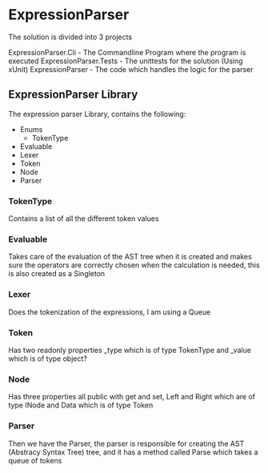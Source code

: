 # ExpressionParser

The solution is divided into 3 projects

ExpressionParser.Cli - The Commandline Program where the program is executed
ExpressionParser.Tests - The unittests for the solution (Using xUnit)
ExpressionParser - The code which handles the logic for the parser

## ExpressionParser Library
The expression parser Library, contains the following:
- Enums
  - TokenType
- Evaluable
- Lexer
- Token
- Node
- Parser

### TokenType
Contains a list of all the different token values

### Evaluable
Takes care of the evaluation of the AST tree when it is created and makes sure the operators are correctly chosen when the calculation is needed, this is also created as a Singleton

### Lexer
Does the tokenization of the expressions, I am using a Queue<Token>

### Token
Has two readonly properties _type which is of type TokenType and _value which is of type object?

### Node
Has three properties all public with get and set, Left and Right which are of type INode and Data which is of type Token

### Parser
Then we have the Parser, the parser is responsible for creating the AST (Abstracy Syntax Tree) tree, and it has a method called Parse which takes a queue of tokens